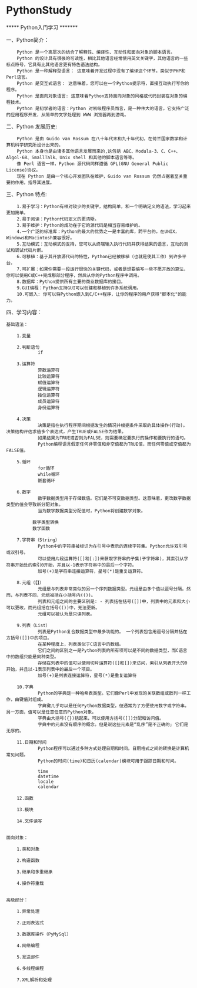 # PythonStudy

***** Python入门学习 *******


一、Python简介：

        Python 是一个高层次的结合了解释性、编译性、互动性和面向对象的脚本语言。
        Python 的设计具有很强的可读性，相比其他语言经常使用英文关键字，其他语言的一些标点符号，它具有比其他语言更有特色语法结构。
        Python 是一种解释型语言： 这意味着开发过程中没有了编译这个环节。类似于PHP和Perl语言。
        Python 是交互式语言： 这意味着，您可以在一个Python提示符，直接互动执行写你的程序。
        Python 是面向对象语言: 这意味着Python支持面向对象的风格或代码封装在对象的编程技术。
        Python 是初学者的语言：Python 对初级程序员而言，是一种伟大的语言，它支持广泛的应用程序开发，从简单的文字处理到 WWW 浏览器再到游戏。


二、Python 发展历史:

        Python 是由 Guido van Rossum 在八十年代末和九十年代初，在荷兰国家数学和计算机科学研究所设计出来的。
        Python 本身也是由诸多其他语言发展而来的,这包括 ABC、Modula-3、C、C++、Algol-68、SmallTalk、Unix shell 和其他的脚本语言等等。
        像 Perl 语言一样，Python 源代码同样遵循 GPL(GNU General Public License)协议。
        现在 Python 是由一个核心开发团队在维护，Guido van Rossum 仍然占据着至关重要的作用，指导其进展。


三、Python 特点:

        1.易于学习：Python有相对较少的关键字，结构简单，和一个明确定义的语法，学习起来更加简单。
        2.易于阅读：Python代码定义的更清晰。
        3.易于维护：Python的成功在于它的源代码是相当容易维护的。
        4.一个广泛的标准库：Python的最大的优势之一是丰富的库，跨平台的，在UNIX，Windows和Macintosh兼容很好。
        5.互动模式：互动模式的支持，您可以从终端输入执行代码并获得结果的语言，互动的测试和调试代码片断。
        6.可移植：基于其开放源代码的特性，Python已经被移植（也就是使其工作）到许多平台。
        7.可扩展：如果你需要一段运行很快的关键代码，或者是想要编写一些不愿开放的算法，你可以使用C或C++完成那部分程序，然后从你的Python程序中调用。
        8.数据库：Python提供所有主要的商业数据库的接口。
        9.GUI编程：Python支持GUI可以创建和移植到许多系统调用。
        10.可嵌入: 你可以将Python嵌入到C/C++程序，让你的程序的用户获得"脚本化"的能力。


四、学习内容：

    基础语法：

        1.变量

        2.判断语句
                if

        3.运算符
                算数运算符
                比较运算符
                赋值运算符
                逻辑运算符
                按位运算符
                成员运算符
                身份运算符

        4.决策
                决策是指在执行程序期间根据发生的情况并根据条件采取的具体操作(行动)。决策结构评估求值多个表达式，产生TRUE或FALSE作为结果。
                如果结果为TRUE或否则为FALSE，则需要确定要执行的操作和要执行的语句。
                Python编程语言假定任何非零值和非空值都为TRUE值，而任何零值或空值都为FALSE值。

        5.循环
                for循环
                while循环
                嵌套循环

        6.数字
                数字数据类型用于存储数值。它们是不可变数据类型。这意味着，更改数字数据类型的值会导致新分配对象。
                当为数字数据类型分配值时，Python将创建数字对象。

              数字类型转换
              数学函数

        7.字符串（String）
                Python中的字符串被标识为在引号中表示的连续字符集。Python允许双引号或双引号。
                可以使用片段运算符([]和[:])来获取字符串的子集(子字符串)，其索引从字符串开始处的索引0开始，并且以-1表示字符串中的最后一个字符。
                加号(+)是字符串连接运算符，星号(*)是重复运算符。

        8.元组（【】）
                元组是与列表非常类似的另一个序列数据类型。元组是由多个值以逗号分隔。然而，与列表不同，元组被括在小括号内(())。
                列表和元组之间的主要区别是: - 列表括在括号([])中，列表中的元素和大小可以更改，而元组括在括号(())中，无法更新。
                元组可以被认为是只读列表。

        9.列表（List）
                列表是Python复合数据类型中最多功能的。 一个列表包含用逗号分隔并括在方括号([])中的项目。
                在某种程度上，列表类似于C语言中的数组。
                它们之间的区别之一是Python列表的所有项可以是不同的数据类型，而C语言中的数组只能是同种类型。
                存储在列表中的值可以使用切片运算符([]和[])来访问，索引从列表开头的0开始，并且以-1表示列表中的最后一个项目。
                加号(+)是列表连接运算符，星号(*)是重复运算符

        10.字典
                Python的字典是一种哈希表类型。它们像Perl中发现的关联数组或散列一样工作，由键值对组成。
                字典键几乎可以是任何Python数据类型，但通常为了方便使用数字或字符串。另一方面，值可以是任意任意的Python对象。
                字典由大括号({})括起来，可以使用方括号([])分配和访问值。
                字典中的元素没有顺序的概念。但是说这些元素是“乱序”是不正确的; 它们是无序的。

        11.日期和时间
                Python程序可以通过多种方式处理日期和时间。日期格式之间的转换是计算机常见问题。
                Python的时间(time)和日历(calendar)模块可用于跟踪日期和时间。

                time
                datetime
                locale
                calendar

        12.函数

        13.模块

        14.文件读写


    面向对象：

        1.类和对象

        2.构造函数

        3.继承和多重继承

        4.操作符重载


    高级部分：

        1.异常处理

        2.正则表达式

        3.数据库操作（PyMySql）

        4.网络编程

        5.发送邮件

        6.多线程编程

        7.XML解析和处理


